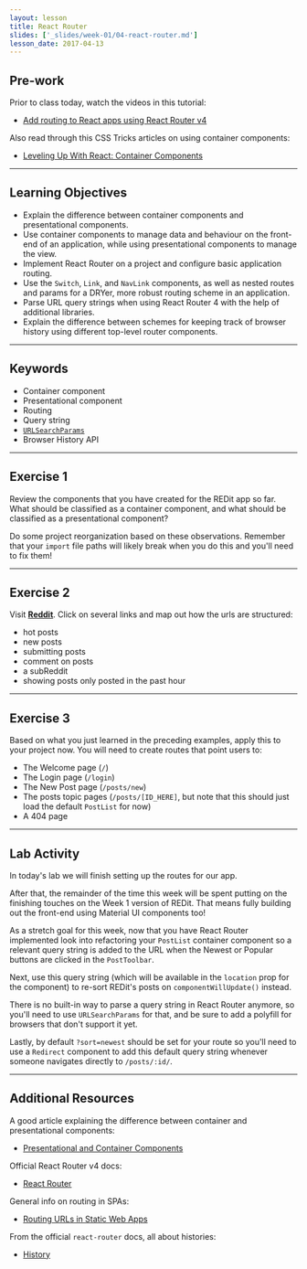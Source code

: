 ```yaml
---
layout: lesson
title: React Router
slides: ['_slides/week-01/04-react-router.md']
lesson_date: 2017-04-13
---
```


## Pre-work

Prior to class today, watch the videos in this tutorial:

- [Add routing to React apps using React Router v4](https://egghead.io/courses/add-routing-to-react-apps-using-react-router-v4)

Also read through this CSS Tricks articles on using container components:

- [Leveling Up With React: Container Components](https://css-tricks.com/learning-react-container-components/)

---

## Learning Objectives

- Explain the difference between container components and presentational components.
- Use container components to manage data and behaviour on the front-end of an application, while using presentational components to manage the view.
- Implement React Router on a project and configure basic application routing.
- Use the `Switch`, `Link`, and `NavLink` components, as well as nested routes and params for a DRYer, more robust routing scheme in an application.
- Parse URL query strings when using React Router 4 with the help of additional libraries.
- Explain the difference between schemes for keeping track of browser history using different top-level router components.

---

## Keywords

- Container component
- Presentational component
- Routing
- Query string
- [`URLSearchParams`](https://developer.mozilla.org/en-US/docs/Web/API/URLSearchParams)
- Browser History API

---

## Exercise 1

Review the components that you have created for the REDit app so far. What should be classified as a container component, and what should be classified as a presentational component?

Do some project reorganization based on these observations. Remember that your `import` file paths will likely break when you do this and you'll need to fix them!

---

## Exercise 2

Visit **[Reddit](http://reddit.com)**. Click on several links and map out how the urls are structured:

- hot posts
- new posts
- submitting posts
- comment on posts
- a subReddit
- showing posts only posted in the past hour

---

## Exercise 3

Based on what you just learned in the preceding examples, apply this to your project now. You will need to create routes that point users to:

- The Welcome page (`/`)
- The Login page (`/login`)
- The New Post page (`/posts/new`)
- The posts topic pages (`/posts/[ID_HERE]`, but note that this should just load the default `PostList` for now)
- A 404 page

---

## Lab Activity

In today's lab we will finish setting up the routes for our app.

After that, the remainder of the time this week will be spent putting on the finishing touches on the Week 1 version of REDit. That means fully building out the front-end using Material UI components too!

As a stretch goal for this week, now that you have React Router implemented look into refactoring your `PostList` container component so a relevant query string is added to the URL when the Newest or Popular buttons are clicked in the `PostToolbar`.

Next, use this query string (which will be available in the `location` prop for the component) to re-sort REDit's posts on `componentWillUpdate()` instead. 

There is no built-in way to parse a query string in React Router anymore, so you'll need to use `URLSearchParams` for that, and be sure to add a polyfill for browsers that don't support it yet.

Lastly, by default `?sort=newest` should be set for your route so you'll need to use a `Redirect` component to add this default query string whenever someone navigates directly to `/posts/:id/`.

---

## Additional Resources

A good article explaining the difference between container and presentational components:

- [Presentational and Container Components](https://medium.com/@dan_abramov/smart-and-dumb-components-7ca2f9a7c7d0#.alfgvuedk)

Official React Router v4 docs:

- [React Router](https://reacttraining.com/react-router/)

General info on routing in SPAs:

- [Routing URLs in Static Web Apps](https://staticapps.org/articles/routing-urls-in-static-apps/)

From the official `react-router` docs, all about histories:

- [History](https://reacttraining.com/react-router/web/api/history)
